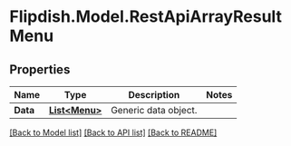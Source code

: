 # Flipdish.Model.RestApiArrayResultMenu
## Properties

Name | Type | Description | Notes
------------ | ------------- | ------------- | -------------
**Data** | [**List&lt;Menu&gt;**](Menu.md) | Generic data object. | 

[[Back to Model list]](../README.md#documentation-for-models) [[Back to API list]](../README.md#documentation-for-api-endpoints) [[Back to README]](../README.md)

